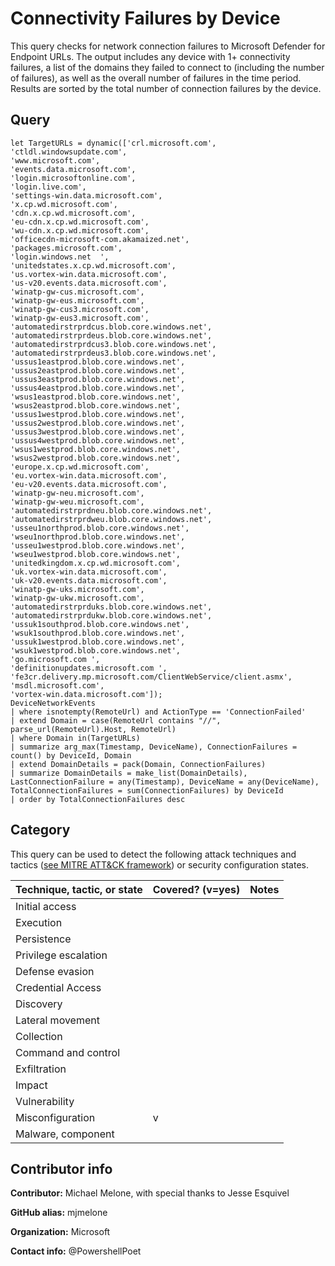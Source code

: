 # Connectivity Failures by Device

This query checks for network connection failures to Microsoft Defender for Endpoint URLs.
The output includes any device with 1+ connectivity failures, a list of the domains they
failed to connect to (including the number of failures), as well as the overall number of
failures in the time period. Results are sorted by the total number of connection failures
by the device.

## Query

```
let TargetURLs = dynamic(['crl.microsoft.com',
'ctldl.windowsupdate.com',
'www.microsoft.com',
'events.data.microsoft.com',
'login.microsoftonline.com',
'login.live.com',
'settings-win.data.microsoft.com',
'x.cp.wd.microsoft.com',
'cdn.x.cp.wd.microsoft.com',
'eu-cdn.x.cp.wd.microsoft.com',
'wu-cdn.x.cp.wd.microsoft.com',
'officecdn-microsoft-com.akamaized.net',
'packages.microsoft.com',
'login.windows.net  ',
'unitedstates.x.cp.wd.microsoft.com',
'us.vortex-win.data.microsoft.com',
'us-v20.events.data.microsoft.com',
'winatp-gw-cus.microsoft.com',
'winatp-gw-eus.microsoft.com',
'winatp-gw-cus3.microsoft.com',
'winatp-gw-eus3.microsoft.com',
'automatedirstrprdcus.blob.core.windows.net',
'automatedirstrprdeus.blob.core.windows.net',
'automatedirstrprdcus3.blob.core.windows.net',
'automatedirstrprdeus3.blob.core.windows.net',
'ussus1eastprod.blob.core.windows.net',
'ussus2eastprod.blob.core.windows.net',
'ussus3eastprod.blob.core.windows.net',
'ussus4eastprod.blob.core.windows.net',
'wsus1eastprod.blob.core.windows.net',
'wsus2eastprod.blob.core.windows.net',
'ussus1westprod.blob.core.windows.net',
'ussus2westprod.blob.core.windows.net',
'ussus3westprod.blob.core.windows.net',
'ussus4westprod.blob.core.windows.net',
'wsus1westprod.blob.core.windows.net',
'wsus2westprod.blob.core.windows.net',
'europe.x.cp.wd.microsoft.com',
'eu.vortex-win.data.microsoft.com',
'eu-v20.events.data.microsoft.com',
'winatp-gw-neu.microsoft.com',
'winatp-gw-weu.microsoft.com',
'automatedirstrprdneu.blob.core.windows.net',
'automatedirstrprdweu.blob.core.windows.net',
'usseu1northprod.blob.core.windows.net',
'wseu1northprod.blob.core.windows.net',
'usseu1westprod.blob.core.windows.net',
'wseu1westprod.blob.core.windows.net',
'unitedkingdom.x.cp.wd.microsoft.com',
'uk.vortex-win.data.microsoft.com',
'uk-v20.events.data.microsoft.com',
'winatp-gw-uks.microsoft.com',
'winatp-gw-ukw.microsoft.com',
'automatedirstrprduks.blob.core.windows.net',
'automatedirstrprdukw.blob.core.windows.net',
'ussuk1southprod.blob.core.windows.net',
'wsuk1southprod.blob.core.windows.net',
'ussuk1westprod.blob.core.windows.net',
'wsuk1westprod.blob.core.windows.net',
'go.microsoft.com ',
'definitionupdates.microsoft.com ',
'fe3cr.delivery.mp.microsoft.com/ClientWebService/client.asmx',
'msdl.microsoft.com',
'vortex-win.data.microsoft.com']);
DeviceNetworkEvents
| where isnotempty(RemoteUrl) and ActionType == 'ConnectionFailed'
| extend Domain = case(RemoteUrl contains "//", parse_url(RemoteUrl).Host, RemoteUrl)
| where Domain in(TargetURLs)
| summarize arg_max(Timestamp, DeviceName), ConnectionFailures = count() by DeviceId, Domain
| extend DomainDetails = pack(Domain, ConnectionFailures)
| summarize DomainDetails = make_list(DomainDetails), LastConnectionFailure = any(Timestamp), DeviceName = any(DeviceName), TotalConnectionFailures = sum(ConnectionFailures) by DeviceId
| order by TotalConnectionFailures desc
```
## Category

This query can be used to detect the following attack techniques and tactics ([see MITRE ATT&CK framework](https://attack.mitre.org/)) or security configuration states.

| Technique, tactic, or state | Covered? (v=yes) | Notes |
|------------------------|----------|-------|
| Initial access |  |  |
| Execution |  |  |
| Persistence |  |  | 
| Privilege escalation |  |  |
| Defense evasion |  |  | 
| Credential Access |  |  | 
| Discovery |  |  | 
| Lateral movement |  |  | 
| Collection |  |  | 
| Command and control |  |  | 
| Exfiltration |  |  | 
| Impact |  |  |
| Vulnerability |  |  |
| Misconfiguration | v |  |
| Malware, component |  |  |


## Contributor info

**Contributor:** Michael Melone, with special thanks to Jesse Esquivel

**GitHub alias:** mjmelone

**Organization:** Microsoft

**Contact info:** @PowershellPoet
